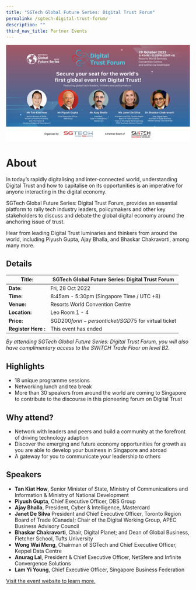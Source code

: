 ```yaml
---
title: "SGTech Global Future Series: Digital Trust Forum"
permalink: /sgtech-digital-trust-forum/
description: ""
third_nav_title: Partner Events
---
```

![SGTech Future Series: Digital Trust Forum at SWITCH 2022](/images/digital%20trust%20forum%20-%20a%20partner%20event%20of-01.jpg)
# **About**
In today’s rapidly digitalising and inter-connected world, understanding Digital Trust and how to capitalise on its opportunities is an imperative for anyone interacting in the digital economy. 

SGTech Global Future Series: Digital Trust Forum, provides an essential platform to rally tech industry leaders, policymakers and other key stakeholders to discuss and debate the global digital economy around the anchoring issue of trust.

Hear from leading Digital Trust luminaries and thinkers from around the world, including Piyush Gupta, Ajay Bhalla, and Bhaskar Chakravorti, among many more.

## **Details**

| **Title:** | SGTech Global Future Series: Digital Trust Forum |
| -------- | -------- |
|**Date:** | Fri, 28 Oct 2022 |
| **Time:** | 8:45am - 5:30pm (Singapore Time / UTC +8) |
|**Venue:** | Resorts World Convention Centre |
|**Location:** | Leo Room 1 - 4 |
|**Price:** | SGD$200 for in-person ticket / SGD$75 for virtual ticket |
|**Register Here :** | This event has ended | 

*By attending SGTech Global Future Series: Digital Trust Forum, you will also have complimentary access to the SWITCH Trade Floor on level B2.*

## **Highlights**
* 18 unique programme sessions 
* Networking lunch and tea break
* More than 30 speakers from around the world are coming to Singapore to contribute to the discourse in this pioneering forum on Digital Trust

## **Why attend?**
* Network with leaders and peers and build a community at the forefront of driving technology adaption
* Discover the emerging and future economy opportunities for growth as you are able to develop your business in Singapore and abroad
* A gateway for you to communicate your leadership to others

## **Speakers** 
* **Tan Kiat How**, Senior Minister of State, Ministry of Communications and Information & Ministry of National Development 
* **Piyush Gupta**, Chief Executive Officer, DBS Group
* **Ajay Bhalla**, President, Cyber & Intelligence, Mastercard 
* **Janet De Silva** President and Chief Executive Officer, Toronto Region Board of Trade (Canada); Chair of the Digital Working Group, APEC Business Advisory Council 
* **Bhaskar Chakravorti**, Chair, Digital Planet; and Dean of Global Business, Fletcher School, Tufts University
* **Wong Wai Meng**, Chairman of SGTech and Chief Executive Officer, Keppel Data Centre 
* **Anurag Lal**, President & Chief Executive Officer, NetSfere and Infinite Convergence Solutions 
* **Lam Yi Young**, Chief Executive Officer, Singapore Business Federation

[Visit the event website to learn more.](https://globalfutureseries.com/digitrust/wp/)